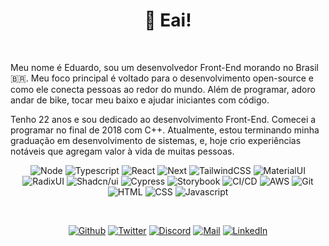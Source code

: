 <h1 align="center">👋 Eai!<img alt="" title="Views" align="right" src="https://komarev.com/ghpvc/?username=eduardo-amaro-maciel&label=&style=flat-square&color=blueviolet" /></h1>

<br />

Meu nome é Eduardo, sou um desenvolvedor Front-End morando no Brasil 🇧🇷. Meu foco principal é voltado para o desenvolvimento open-source e como ele conecta pessoas ao redor do mundo. Além de programar, adoro andar de bike, tocar meu baixo e ajudar iniciantes com código.

Tenho 22 anos e sou dedicado ao desenvolvimento Front-End. Comecei a programar no final de 2018 com C++. Atualmente, estou terminando minha graduação em desenvolvimento de sistemas, e, hoje crio experiências notáveis que agregam valor à vida de muitas pessoas.
<br />

<div align="center">

![Node](https://img.shields.io/badge/Node-black?style=flat-square&logo=node.js)
![Typescript](https://img.shields.io/badge/Typescript-black?style=flat-square&logo=typescript)
![React](https://img.shields.io/badge/React-black?style=flat-square&logo=react)
![Next](https://img.shields.io/badge/Next-black?style=flat-square&logo=next.js)
![TailwindCSS](https://img.shields.io/badge/Tailwind%20CSS-black?style=flat-square&logo=tailwind-css)
![MaterialUI](https://img.shields.io/badge/Material%20UI-black?style=flat-square&logo=MUI)
![RadixUI](https://img.shields.io/badge/Radix%20UI-black?style=flat-square&logo=radix-ui)
![Shadcn/ui](https://img.shields.io/badge/Shadcn/ui-8A2BE2?style=flat-square&2F&logo=shadcnui&color=000)
![Cypress](https://img.shields.io/badge/Cypress-black?style=flat-square&logo=cypress)
![Storybook](https://img.shields.io/badge/Storybook-black?style=flat-square&logo=storybook)
![CI/CD](https://img.shields.io/badge/CI/CD-black?style=flat-square&logo=githubactions)
![AWS](https://img.shields.io/badge/AWS-black?style=flat-square&logo=amazon-aws)
![Git](https://img.shields.io/badge/Git-black?style=flat-square&logo=git)
![HTML](https://img.shields.io/badge/HTML5-black?style=flat-square&logo=html5)
![CSS](https://img.shields.io/badge/CSS-black?style=flat-square&logo=css&logoColor=1572B6)
![Javascript](https://img.shields.io/badge/Javascript-black?style=flat-square&logo=javascript)

</div>
<br />

<div align="center">

[![Github](https://img.shields.io/badge/Github-black?style=flat-square&logo=github)](https://github.com/edu-amr)
[![Twitter](https://img.shields.io/badge/Twitter-black?style=flat-square&logo=x)](https://twitter.com/edu_amr_)
[![Discord](https://img.shields.io/badge/Discord-black?style=flat-square&logo=discord)](https://discordapp.com/users/1126226601181462669)
[![Mail](https://img.shields.io/badge/Mail-black?style=flat-square&logo=gmail)](mailto://edu.amr@hotmail.com)
[![LinkedIn](https://img.shields.io/badge/LinkedIn-black?style=flat-square&logo=linkedIn)](https://linkedin.com/in/edu-amr)

</div>
